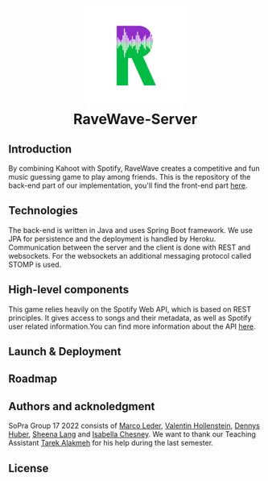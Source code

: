 <h1 align="center">
  <br>
  <a href="https://github.com/soprafs22-group17"><img src="RaveWaveLogoDurchsichtig.png" alt="RaveWave" width="200"></a>
  <br>
  RaveWave-Server
  <br>
</h1>



## Introduction

By combining Kahoot with Spotify, RaveWave creates a competitive and fun music guessing game to play among friends. This is the 
repository of the back-end part of our implementation, you'll find the front-end part [here](https://github.com/sopra-fs22-group-17/RaveWave-client).

## Technologies

The back-end is written in Java and uses Spring Boot framework. We use JPA for persistence and the deployment is 
handled by Heroku. Communication between the server and the client is done with REST and websockets. For the 
websockets an additional messaging protocol called STOMP is used. 

## High-level components

This game relies heavily on the Spotify Web API, which is based on REST principles. It gives access to songs and their 
metadata, as well as Spotify user related information.You can find more information about the API [here](https://developer.spotify.com/documentation/web-api/).

## Launch & Deployment



## Roadmap



## Authors and acknoledgment

SoPra Group 17 2022 consists of [Marco Leder](https://github.com/marcoleder), [Valentin Hollenstein](https://github.com/v4lentin1879), [Dennys Huber](https://github.com/devnnys), [Sheena Lang](https://github.com/SheenaGit) and [Isabella Chesney](https://github.com/bellachesney).
We want to thank our Teaching Assistant [Tarek Alakmeh](https://github.com/orgs/sopra-fs22-group-17/people/Taremeh) for his help during the last semester.

## License


